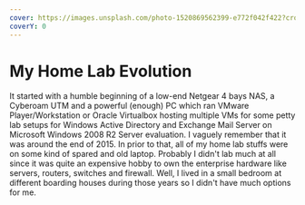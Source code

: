 ```yaml
---
cover: https://images.unsplash.com/photo-1520869562399-e772f042f422?crop=entropy&cs=srgb&fm=jpg&ixid=M3wxOTcwMjR8MHwxfHNlYXJjaHwxfHxob21lbGFifGVufDB8fHx8MTcwNDk2ODUxMnww&ixlib=rb-4.0.3&q=85
coverY: 0
---
```


# My Home Lab Evolution

It started with a humble beginning of a low-end Netgear 4 bays NAS, a Cyberoam UTM and a powerful (enough) PC which ran VMware Player/Workstation or Oracle Virtualbox hosting multiple VMs for some petty lab setups for Windows Active Directory and Exchange Mail Server on Microsoft Windows 2008 R2 Server evaluation. I vaguely remember that it was around the end of 2015. In prior to that, all of my home lab stuffs were on some kind of spared and old laptop. Probably I didn't lab much at all since it was quite an expensive hobby to own the enterprise hardware like servers, routers, switches and firewall. Well, I lived in a small bedroom at different boarding houses during those years so I didn't have much options for me. 